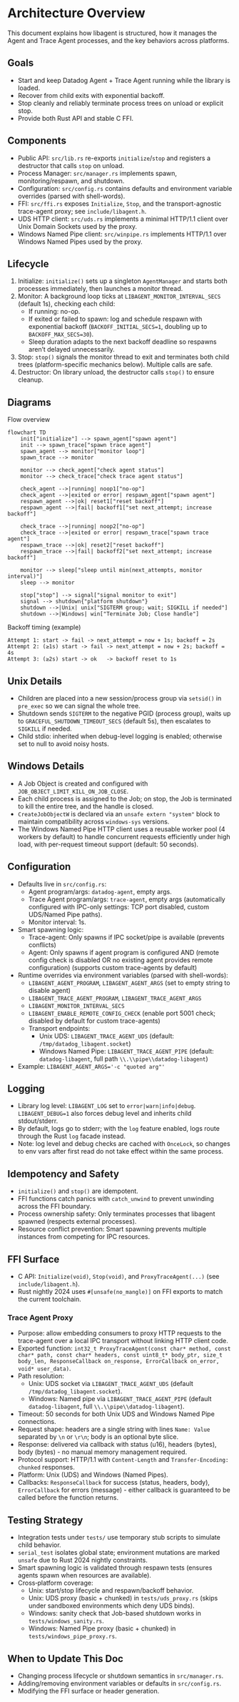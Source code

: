 # Architecture Overview

This document explains how libagent is structured, how it manages the Agent and Trace Agent processes, and the key behaviors across platforms.

## Goals
- Start and keep Datadog Agent + Trace Agent running while the library is loaded.
- Recover from child exits with exponential backoff.
- Stop cleanly and reliably terminate process trees on unload or explicit stop.
- Provide both Rust API and stable C FFI.

## Components
- Public API: `src/lib.rs` re-exports `initialize`/`stop` and registers a destructor that calls `stop` on unload.
- Process Manager: `src/manager.rs` implements spawn, monitoring/respawn, and shutdown.
- Configuration: `src/config.rs` contains defaults and environment variable overrides (parsed with shell-words).
- FFI: `src/ffi.rs` exposes `Initialize`, `Stop`, and the transport-agnostic trace-agent proxy; see `include/libagent.h`.
- UDS HTTP client: `src/uds.rs` implements a minimal HTTP/1.1 client over Unix Domain Sockets used by the proxy.
- Windows Named Pipe client: `src/winpipe.rs` implements HTTP/1.1 over Windows Named Pipes used by the proxy.

## Lifecycle
1. Initialize: `initialize()` sets up a singleton `AgentManager` and starts both processes immediately, then launches a monitor thread.
2. Monitor: A background loop ticks at `LIBAGENT_MONITOR_INTERVAL_SECS` (default 1s), checking each child:
   - If running: no-op.
   - If exited or failed to spawn: log and schedule respawn with exponential backoff (`BACKOFF_INITIAL_SECS=1`, doubling up to `BACKOFF_MAX_SECS=30`).
   - Sleep duration adapts to the next backoff deadline so respawns aren’t delayed unnecessarily.
3. Stop: `stop()` signals the monitor thread to exit and terminates both child trees (platform-specific mechanics below). Multiple calls are safe.
4. Destructor: On library unload, the destructor calls `stop()` to ensure cleanup.

## Diagrams

Flow overview

```mermaid
flowchart TD
    init["initialize"] --> spawn_agent["spawn agent"]
    init --> spawn_trace["spawn trace agent"]
    spawn_agent --> monitor["monitor loop"]
    spawn_trace --> monitor

    monitor --> check_agent["check agent status"]
    monitor --> check_trace["check trace agent status"]

    check_agent -->|running| noop1["no-op"]
    check_agent -->|exited or error| respawn_agent["spawn agent"]
    respawn_agent -->|ok| reset1["reset backoff"]
    respawn_agent -->|fail| backoff1["set next_attempt; increase backoff"]

    check_trace -->|running| noop2["no-op"]
    check_trace -->|exited or error| respawn_trace["spawn trace agent"]
    respawn_trace -->|ok| reset2["reset backoff"]
    respawn_trace -->|fail| backoff2["set next_attempt; increase backoff"]

    monitor --> sleep["sleep until min(next_attempts, monitor interval)"]
    sleep --> monitor

    stop["stop"] --> signal["signal monitor to exit"]
    signal --> shutdown{"platform shutdown"}
    shutdown -->|Unix| unix["SIGTERM group; wait; SIGKILL if needed"]
    shutdown -->|Windows| win["Terminate Job; Close handle"]
```

Backoff timing (example)

```
Attempt 1: start -> fail -> next_attempt = now + 1s; backoff = 2s
Attempt 2: (≥1s) start -> fail -> next_attempt = now + 2s; backoff = 4s
Attempt 3: (≥2s) start -> ok   -> backoff reset to 1s
```

## Unix Details
- Children are placed into a new session/process group via `setsid()` in `pre_exec` so we can signal the whole tree.
- Shutdown sends `SIGTERM` to the negative PGID (process group), waits up to `GRACEFUL_SHUTDOWN_TIMEOUT_SECS` (default 5s), then escalates to `SIGKILL` if needed.
- Child stdio: inherited when debug-level logging is enabled; otherwise set to null to avoid noisy hosts.

## Windows Details
- A Job Object is created and configured with `JOB_OBJECT_LIMIT_KILL_ON_JOB_CLOSE`.
- Each child process is assigned to the Job; on stop, the Job is terminated to kill the entire tree, and the handle is closed.
- `CreateJobObjectW` is declared via an `unsafe extern "system"` block to maintain compatibility across `windows-sys` versions.
- The Windows Named Pipe HTTP client uses a reusable worker pool (4 workers by default) to handle concurrent requests efficiently under high load, with per-request timeout support (default: 50 seconds).

## Configuration
- Defaults live in `src/config.rs`:
  - Agent program/args: `datadog-agent`, empty args.
  - Trace Agent program/args: `trace-agent`, empty args (automatically configured with IPC-only settings: TCP port disabled, custom UDS/Named Pipe paths).
  - Monitor interval: 1s.
- Smart spawning logic:
  - Trace-agent: Only spawns if IPC socket/pipe is available (prevents conflicts)
  - Agent: Only spawns if agent program is configured AND (remote config check is disabled OR no existing agent provides remote configuration) (supports custom trace-agents by default)
- Runtime overrides via environment variables (parsed with shell-words):
  - `LIBAGENT_AGENT_PROGRAM`, `LIBAGENT_AGENT_ARGS` (set to empty string to disable agent)
  - `LIBAGENT_TRACE_AGENT_PROGRAM`, `LIBAGENT_TRACE_AGENT_ARGS`
  - `LIBAGENT_MONITOR_INTERVAL_SECS`
  - `LIBAGENT_ENABLE_REMOTE_CONFIG_CHECK` (enable port 5001 check; disabled by default for custom trace-agents)
  - Transport endpoints:
    - Unix UDS: `LIBAGENT_TRACE_AGENT_UDS` (default: `/tmp/datadog_libagent.socket`)
    - Windows Named Pipe: `LIBAGENT_TRACE_AGENT_PIPE` (default: `datadog-libagent`, full path `\\.\\pipe\\datadog-libagent`)
- Example: `LIBAGENT_AGENT_ARGS='-c "quoted arg"'`

## Logging
- Library log level: `LIBAGENT_LOG` set to `error|warn|info|debug`. `LIBAGENT_DEBUG=1` also forces debug level and inherits child stdout/stderr.
- By default, logs go to stderr; with the `log` feature enabled, logs route through the Rust `log` facade instead.
- Note: log level and debug checks are cached with `OnceLock`, so changes to env vars after first read do not take effect within the same process.

## Idempotency and Safety
- `initialize()` and `stop()` are idempotent.
- FFI functions catch panics with `catch_unwind` to prevent unwinding across the FFI boundary.
- Process ownership safety: Only terminates processes that libagent spawned (respects external processes).
- Resource conflict prevention: Smart spawning prevents multiple instances from competing for IPC resources.

## FFI Surface
- C API: `Initialize(void)`, `Stop(void)`, and `ProxyTraceAgent(...)` (see `include/libagent.h`).
- Rust nightly 2024 uses `#[unsafe(no_mangle)]` on FFI exports to match the current toolchain.

### Trace Agent Proxy
- Purpose: allow embedding consumers to proxy HTTP requests to the trace-agent over a local IPC transport without linking HTTP client code.
- Exported function: `int32_t ProxyTraceAgent(const char* method, const char* path, const char* headers, const uint8_t* body_ptr, size_t body_len, ResponseCallback on_response, ErrorCallback on_error, void* user_data)`.
- Path resolution:
  - Unix: UDS socket via `LIBAGENT_TRACE_AGENT_UDS` (default `/tmp/datadog_libagent.socket`).
  - Windows: Named pipe via `LIBAGENT_TRACE_AGENT_PIPE` (default `datadog-libagent`, full `\\.\\pipe\\datadog-libagent`).
- Timeout: 50 seconds for both Unix UDS and Windows Named Pipe connections.
- Request shape: headers are a single string with lines `Name: Value` separated by `\n` or `\r\n`; body is an optional byte slice.
- Response: delivered via callback with status (u16), headers (bytes), body (bytes) - no manual memory management required.
- Protocol support: HTTP/1.1 with `Content-Length` and `Transfer-Encoding: chunked` responses.
- Platform: Unix (UDS) and Windows (Named Pipes).
- Callbacks: `ResponseCallback` for success (status, headers, body), `ErrorCallback` for errors (message) - either callback is guaranteed to be called before the function returns.

## Testing Strategy
- Integration tests under `tests/` use temporary stub scripts to simulate child behavior.
- `serial_test` isolates global state; environment mutations are marked `unsafe` due to Rust 2024 nightly constraints.
- Smart spawning logic is validated through respawn tests (ensures agents spawn when resources are available).
- Cross‑platform coverage:
  - Unix: start/stop lifecycle and respawn/backoff behavior.
  - Unix: UDS proxy (basic + chunked) in `tests/uds_proxy.rs` (skips under sandboxed environments which deny UDS binds).
  - Windows: sanity check that Job-based shutdown works in `tests/windows_sanity.rs`.
  - Windows: Named Pipe proxy (basic + chunked) in `tests/windows_pipe_proxy.rs`.

## When to Update This Doc
- Changing process lifecycle or shutdown semantics in `src/manager.rs`.
- Adding/removing environment variables or defaults in `src/config.rs`.
- Modifying the FFI surface or header generation.
